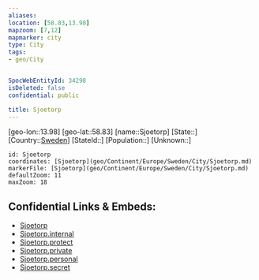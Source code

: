 ```yaml
---
aliases: 
location: [58.83,13.98]
mapzoom: [7,12] 
mapmarker: city 
type: City
tags:
- geo/City


SpocWebEntityId: 34298
isDeleted: false
confidential: public

title: Sjoetorp
---
```

[geo-lon::13.98]
[geo-lat::58.83]
[name::Sjoetorp]
[State::]
[Country::[Sweden](geo/Continent/Europe/Sweden.md)]
[StateId::]
[Population::]
[Unknown::]


```leaflet
id: Sjoetorp
coordinates: [Sjoetorp](geo/Continent/Europe/Sweden/City/Sjoetorp.md)
markerFile: [Sjoetorp](geo/Continent/Europe/Sweden/City/Sjoetorp.md)
defaultZoom: 11 
maxZoom: 18
```


## Confidential Links & Embeds: 
- [Sjoetorp](../../../../../../_public/geo/Continent/Europe/Sweden/City/Sjoetorp.md) 
- [Sjoetorp.internal](../../../../../../_internal/geo/Continent/Europe/Sweden/City/Sjoetorp.internal.md) 
- [Sjoetorp.protect](../../../../../../_protect/geo/Continent/Europe/Sweden/City/Sjoetorp.protect.md) 
- [Sjoetorp.private](../../../../../../_private/geo/Continent/Europe/Sweden/City/Sjoetorp.private.md) 
- [Sjoetorp.personal](../../../../../../_personal/geo/Continent/Europe/Sweden/City/Sjoetorp.personal.md) 
- [Sjoetorp.secret](../../../../../../_secret/geo/Continent/Europe/Sweden/City/Sjoetorp.secret.md) 
